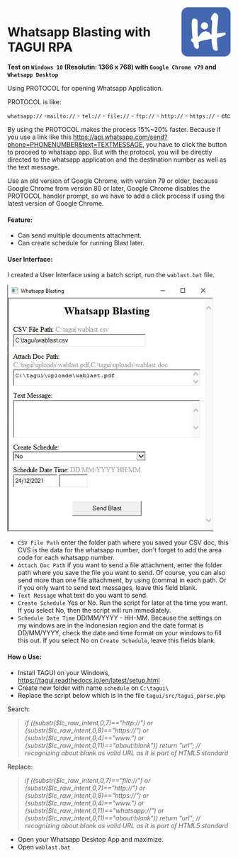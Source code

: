 <img src="https://raw.githubusercontent.com/ardyan69/wa/main/imgs/logo-hotag-A.png" height="111" align="right">

# Whatsapp Blasting with TAGUI RPA

**Test on `Windows 10` (Resolutin: 1366 x 768) with `Google Chrome v79` and `Whatsapp Desktop`**


Using PROTOCOL for opening Whatsapp Application.

PROTOCOL is like:

`whatsapp://` -`mailto://` - `tel://` - `file://` - `ftp://` - `http://` - `https://` - etc

By using the PROTOCOL makes the process 15%~20% faster.
Because if you use a link like this https://api.whatsapp.com/send?phone=PHONENUMBER&text=TEXTMESSAGE, you have to click the button to proceed to whatsapp app.
But with the protocol, you will be directly directed to the whatsapp application and the destination number as well as the text message.

Use an old version of Google Chrome, with version 79 or older, because Google Chrome from version 80 or later, Google Chrome disables the PROTOCOL handler prompt, so we have to add a click process if using the latest version of Google Chrome.

#### Feature:
- Can send multiple documents attachment.
- Can create schedule for running Blast later.


#### User Interface:
I created a User Interface using a batch script, run the `wablast.bat` file.

![ui_wablast](https://raw.githubusercontent.com/ardyan69/wa/main/imgs/ui_wablast.png)

- `CSV File Path` enter the folder path where you saved your CSV doc, this CVS is the data for the whatsapp number, don't forget to add the area code for each whatsapp number.
- `Attach Doc Path` if you want to send a file attachment, enter the folder path where you save the file you want to send. Of course, you can also send more than one file attachment, by using (comma) in each path. Or if you only want to send text messages, leave this field blank.
- `Text Message` what text do you want to send.
- `Create Schedule` Yes or No. Run the script for later at the time you want. If you select No, then the script will run immediately.
- `Schedule Date Time` DD/MM/YYYY - HH-MM. Because the settings on my windows are in the Indonesian region and the date format is DD/MM/YYYY, check the date and time format on your windows to fill this out. If you select No on `Create Schedule`, leave this fields blank.

#### How o Use:
- Install TAGUI on your Windows, https://tagui.readthedocs.io/en/latest/setup.html
- Create new folder with name `schedule` on `C:\tagui\`
- Replace the script below which is in the file `tagui/src/tagui_parse.php`

Search:
>_if ((substr($lc_raw_intent,0,7)=="http://") or (substr($lc_raw_intent,0,8)=="https://") or (substr($lc_raw_intent,0,4)=="www.") or (substr($lc_raw_intent,0,11)=="about:blank")) return "url"; // recognizing about:blank as valid URL as it is part of HTML5 standard_

Replace:
>_if ((substr($lc_raw_intent,0,7)=="file://") or (substr($lc_raw_intent,0,7)=="http://") or (substr($lc_raw_intent,0,8)=="https://") or (substr($lc_raw_intent,0,4)=="www.") or (substr($lc_raw_intent,0,11)=="whatsapp://") or (substr($lc_raw_intent,0,11)=="about:blank")) return "url"; // recognizing about:blank as valid URL as it is part of HTML5 standard_
- Open your Whatsapp Desktop App and maximize.
- Open `wablast.bat`
